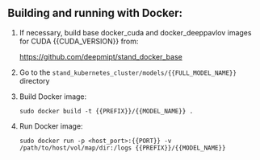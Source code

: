 ## Building and running with Docker:
1. If necessary, build base docker_cuda and docker_deeppavlov images for CUDA {{CUDA_VERSION}} from:

   https://github.com/deepmipt/stand_docker_base
  
2. Go to the `stand_kubernetes_cluster/models/{{FULL_MODEL_NAME}}` directory

3. Build Docker image:
   ```
   sudo docker build -t {{PREFIX}}/{{MODEL_NAME}} .
   ```
4. Run Docker image:
   ```
   sudo docker run -p <host_port>:{{PORT}} -v /path/to/host/vol/map/dir:/logs {{PREFIX}}/{{MODEL_NAME}}
   ```
